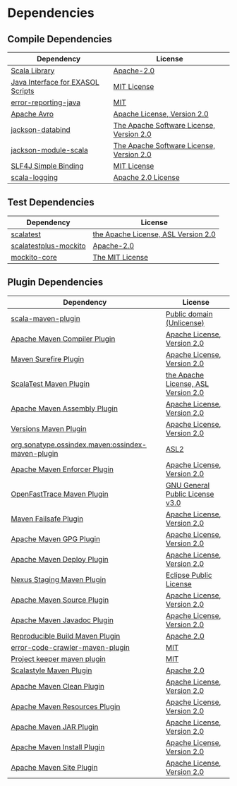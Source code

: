 <!-- @formatter:off -->
# Dependencies

## Compile Dependencies

| Dependency                             | License                                       |
| -------------------------------------- | --------------------------------------------- |
| [Scala Library][0]                     | [Apache-2.0][1]                               |
| [Java Interface for EXASOL Scripts][2] | [MIT License][3]                              |
| [error-reporting-java][4]              | [MIT][5]                                      |
| [Apache Avro][6]                       | [Apache License, Version 2.0][7]              |
| [jackson-databind][8]                  | [The Apache Software License, Version 2.0][9] |
| [jackson-module-scala][10]             | [The Apache Software License, Version 2.0][7] |
| [SLF4J Simple Binding][12]             | [MIT License][13]                             |
| [scala-logging][14]                    | [Apache 2.0 License][15]                      |

## Test Dependencies

| Dependency                  | License                                   |
| --------------------------- | ----------------------------------------- |
| [scalatest][16]             | [the Apache License, ASL Version 2.0][17] |
| [scalatestplus-mockito][18] | [Apache-2.0][17]                          |
| [mockito-core][20]          | [The MIT License][21]                     |

## Plugin Dependencies

| Dependency                                              | License                                   |
| ------------------------------------------------------- | ----------------------------------------- |
| [scala-maven-plugin][22]                                | [Public domain (Unlicense)][23]           |
| [Apache Maven Compiler Plugin][24]                      | [Apache License, Version 2.0][7]          |
| [Maven Surefire Plugin][26]                             | [Apache License, Version 2.0][7]          |
| [ScalaTest Maven Plugin][28]                            | [the Apache License, ASL Version 2.0][17] |
| [Apache Maven Assembly Plugin][30]                      | [Apache License, Version 2.0][7]          |
| [Versions Maven Plugin][32]                             | [Apache License, Version 2.0][7]          |
| [org.sonatype.ossindex.maven:ossindex-maven-plugin][34] | [ASL2][9]                                 |
| [Apache Maven Enforcer Plugin][36]                      | [Apache License, Version 2.0][7]          |
| [OpenFastTrace Maven Plugin][38]                        | [GNU General Public License v3.0][39]     |
| [Maven Failsafe Plugin][40]                             | [Apache License, Version 2.0][7]          |
| [Apache Maven GPG Plugin][42]                           | [Apache License, Version 2.0][7]          |
| [Apache Maven Deploy Plugin][44]                        | [Apache License, Version 2.0][7]          |
| [Nexus Staging Maven Plugin][46]                        | [Eclipse Public License][47]              |
| [Apache Maven Source Plugin][48]                        | [Apache License, Version 2.0][7]          |
| [Apache Maven Javadoc Plugin][50]                       | [Apache License, Version 2.0][7]          |
| [Reproducible Build Maven Plugin][52]                   | [Apache 2.0][9]                           |
| [error-code-crawler-maven-plugin][54]                   | [MIT][5]                                  |
| [Project keeper maven plugin][56]                       | [MIT][5]                                  |
| [Scalastyle Maven Plugin][58]                           | [Apache 2.0][15]                          |
| [Apache Maven Clean Plugin][60]                         | [Apache License, Version 2.0][7]          |
| [Apache Maven Resources Plugin][62]                     | [Apache License, Version 2.0][7]          |
| [Apache Maven JAR Plugin][64]                           | [Apache License, Version 2.0][7]          |
| [Apache Maven Install Plugin][66]                       | [Apache License, Version 2.0][9]          |
| [Apache Maven Site Plugin][68]                          | [Apache License, Version 2.0][7]          |

[56]: https://github.com/exasol/project-keeper-maven-plugin
[18]: https://github.com/scalatest/scalatestplus-mockito
[4]: https://github.com/exasol/error-reporting-java
[17]: http://www.apache.org/licenses/LICENSE-2.0
[10]: http://wiki.fasterxml.com/JacksonModuleScala
[9]: http://www.apache.org/licenses/LICENSE-2.0.txt
[58]: http://www.scalastyle.org
[26]: https://maven.apache.org/surefire/maven-surefire-plugin/
[46]: http://www.sonatype.com/public-parent/nexus-maven-plugins/nexus-staging/nexus-staging-maven-plugin/
[15]: http://www.apache.org/licenses/LICENSE-2.0.html
[16]: http://www.scalatest.org
[5]: https://opensource.org/licenses/MIT
[20]: https://github.com/mockito/mockito
[40]: https://maven.apache.org/surefire/maven-failsafe-plugin/
[32]: http://www.mojohaus.org/versions-maven-plugin/
[24]: https://maven.apache.org/plugins/maven-compiler-plugin/
[62]: https://maven.apache.org/plugins/maven-resources-plugin/
[38]: https://github.com/itsallcode/openfasttrace-maven-plugin
[60]: https://maven.apache.org/plugins/maven-clean-plugin/
[0]: https://www.scala-lang.org/
[8]: http://github.com/FasterXML/jackson
[44]: https://maven.apache.org/plugins/maven-deploy-plugin/
[47]: http://www.eclipse.org/legal/epl-v10.html
[23]: http://unlicense.org/
[1]: https://www.apache.org/licenses/LICENSE-2.0
[28]: https://www.scalatest.org/user_guide/using_the_scalatest_maven_plugin
[21]: https://github.com/mockito/mockito/blob/main/LICENSE
[52]: http://zlika.github.io/reproducible-build-maven-plugin
[68]: https://maven.apache.org/plugins/maven-site-plugin/
[39]: https://www.gnu.org/licenses/gpl-3.0.html
[13]: http://www.opensource.org/licenses/mit-license.php
[7]: https://www.apache.org/licenses/LICENSE-2.0.txt
[36]: https://maven.apache.org/enforcer/maven-enforcer-plugin/
[2]: http://www.exasol.com
[6]: https://avro.apache.org
[66]: http://maven.apache.org/plugins/maven-install-plugin/
[34]: https://sonatype.github.io/ossindex-maven/maven-plugin/
[42]: https://maven.apache.org/plugins/maven-gpg-plugin/
[22]: http://github.com/davidB/scala-maven-plugin
[14]: https://github.com/lightbend/scala-logging
[48]: https://maven.apache.org/plugins/maven-source-plugin/
[3]: LICENSE-exasol-script-api.txt
[12]: http://www.slf4j.org
[50]: https://maven.apache.org/plugins/maven-javadoc-plugin/
[54]: https://github.com/exasol/error-code-crawler-maven-plugin
[64]: https://maven.apache.org/plugins/maven-jar-plugin/
[30]: https://maven.apache.org/plugins/maven-assembly-plugin/
